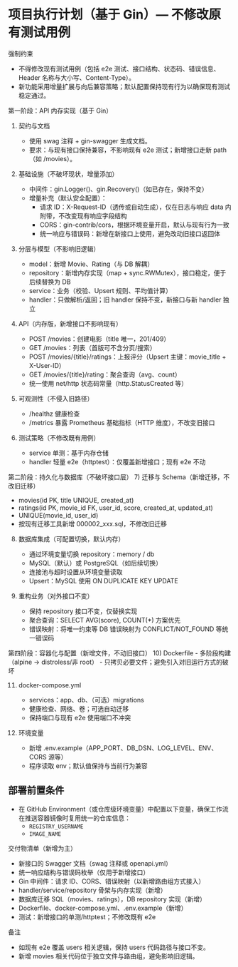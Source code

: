 # 项目执行计划（基于 Gin）— 不修改原有测试用例

强制约束
- 不得修改现有测试用例（包括 e2e 测试、接口结构、状态码、错误信息、Header 名称与大小写、Content-Type）。
- 新功能采用增量扩展与向后兼容策略；默认配置保持现有行为以确保现有测试稳定通过。

第一阶段：API 内存实现（基于 Gin）
1) 契约与文档
   - 使用 swag 注释 + gin-swagger 生成文档。
   - 要求：与现有接口保持兼容，不影响现有 e2e 测试；新增接口走新 path（如 /movies）。

2) 基础设施（不破坏现状，增量添加）
   - 中间件：gin.Logger()、gin.Recovery()（如已存在，保持不变）
   - 增量补充（默认安全配置）：
     - 请求 ID：X-Request-ID（透传或自动生成），仅在日志与响应 data 内附带，不改变现有响应字段结构
     - CORS：gin-contrib/cors，根据环境变量开启，默认与现有行为一致
     - 统一响应与错误码：新增在新接口上使用，避免改动旧接口返回体

3) 分层与模型（不影响旧逻辑）
   - model：新增 Movie、Rating（与 DB 解耦）
   - repository：新增内存实现（map + sync.RWMutex），接口稳定，便于后续替换为 DB
   - service：业务（校验、Upsert 规则、平均值计算）
   - handler：只做解析/返回；旧 handler 保持不变，新接口与新 handler 独立

4) API（内存版，新增接口不影响现有）
   - POST /movies：创建电影（title 唯一，201/409）
   - GET /movies：列表（首版可不含分页/搜索）
   - POST /movies/{title}/ratings：上报评分（Upsert 主键：movie_title + X-User-ID）
   - GET /movies/{title}/rating：聚合查询（avg、count）
   - 统一使用 net/http 状态码常量（http.StatusCreated 等）

5) 可观测性（不侵入旧路径）
   - /healthz 健康检查
   - /metrics 暴露 Prometheus 基础指标（HTTP 维度），不改变旧接口

6) 测试策略（不修改既有用例）
   - service 单测：基于内存仓储
   - handler 轻量 e2e（httptest）：仅覆盖新增接口；现有 e2e 不动

第二阶段：持久化与数据库（不破坏接口层）
7) 迁移与 Schema（新增迁移，不改旧迁移）
   - movies(id PK, title UNIQUE, created_at)
   - ratings(id PK, movie_id FK, user_id, score, created_at, updated_at)
   - UNIQUE(movie_id, user_id)
   - 按现有迁移工具新增 000002_xxx.sql，不修改旧迁移

8) 数据库集成（可配置切换，默认内存）
   - 通过环境变量切换 repository：memory / db
   - MySQL（默认）或 PostgreSQL（如后续切换）
   - 连接池与超时设置从环境变量读取
   - Upsert：MySQL 使用 ON DUPLICATE KEY UPDATE

9) 重构业务（对外接口不变）
   - 保持 repository 接口不变，仅替换实现
   - 聚合查询：SELECT AVG(score), COUNT(*) 方案优先
   - 错误映射：将唯一约束等 DB 错误映射为 CONFLICT/NOT_FOUND 等统一错误码

第四阶段：容器化与配置（新增文件，不动旧接口）
10) Dockerfile
    - 多阶段构建（alpine → distroless/非 root）
    - 只拷贝必要文件；避免引入对旧运行方式的破坏

11) docker-compose.yml
    - services：app、db、（可选）migrations
    - 健康检查、网络、卷；可选自动迁移
    - 保持端口与现有 e2e 使用端口不冲突

12) 环境变量
    - 新增 .env.example（APP_PORT、DB_DSN、LOG_LEVEL、ENV、CORS 源等）
    - 程序读取 env；默认值保持与当前行为兼容

## 部署前置条件

- 在 GitHub Environment（或仓库级环境变量）中配置以下变量，确保工作流在推送容器镜像时复用统一的仓库信息：
  - `REGISTRY_USERNAME`
  - `IMAGE_NAME`

交付物清单（新增为主）
- 新接口的 Swagger 文档（swag 注释或 openapi.yml）
- 统一响应结构与错误码枚举（仅用于新增接口）
- Gin 中间件：请求 ID、CORS、错误映射（以新增路由组方式接入）
- handler/service/repository 骨架与内存实现（新增）
- 数据库迁移 SQL（movies、ratings），DB repository 实现（新增）
- Dockerfile、docker-compose.yml、.env.example（新增）
- 测试：新增接口的单测/httptest；不修改既有 e2e

备注
- 如现有 e2e 覆盖 users 相关逻辑，保持 users 代码路径与接口不变。
- 新增 movies 相关代码位于独立文件与路由组，避免影响旧逻辑。

